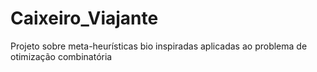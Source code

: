 # Caixeiro_Viajante
Projeto sobre meta-heurísticas bio inspiradas aplicadas ao problema de otimização combinatória
